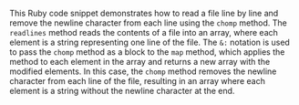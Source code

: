  This Ruby code snippet demonstrates how to read a file line by line and remove the newline character from each line using the `chomp` method. The `readlines` method reads the contents of a file into an array, where each element is a string representing one line of the file. The `&:` notation is used to pass the `chomp` method as a block to the `map` method, which applies the method to each element in the array and returns a new array with the modified elements. In this case, the `chomp` method removes the newline character from each line of the file, resulting in an array where each element is a string without the newline character at the end.
